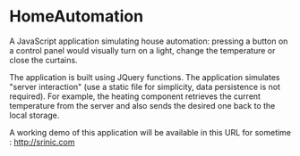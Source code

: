 # HomeAutomation

A JavaScript application simulating house automation: pressing a button on a control panel would visually turn on a light, change the temperature or close the curtains.

The application is built using JQuery functions. The application simulates "server interaction" (use a static file for simplicity, data persistence is not required). For example, the heating component retrieves the current temperature from the server and also sends the desired one back to the local storage. 

A working demo of this application will be available in this URL for sometime : http://srinic.com


